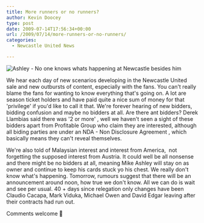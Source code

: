 ```yaml
---
title: More runners or no runners?
author: Kevin Doocey
type: post
date: 2009-07-14T17:56:34+00:00
url: /2009/07/14/more-runners-or-no-runners/
categories:
  - Newcastle United News

---
```

![Ashley - No one knows whats happening at Newcastle besides him](http://static.guim.co.uk/sys-images/Football/Clubs/Club%20Home/2009/1/29/1233191670033/Soccer---Barclays-Premier-001.jpg)

We hear each day  of new scenarios developing in the Newcastle United sale and new outbursts of content, especially with the fans. You can't really blame the fans for wanting to know everything that's going on. A lot are season ticket holders and have paid quite a nice sum of money for that 'privilege' if you'd like to call it that. We're forever hearing of new bidders, bidding confusion and maybe no bidders at all. Are there ant bidders? Derek Llambias said there was '2 or more' , well we haven't seen a sight of these bidders apart from Profitable Group who claim they are interested, although all biding parties are under an NDA - Non Disclosure Agreement , which basically means they can't reveal themselves.

We're also told of Malaysian interest and interest from America,  not forgetting the supposed interest from Austria. It could well be all nonsense and there might be no bidders at all, meaning Mike Ashley will stay on as owner and continue to keep his cards stuck yo his chest. We really don't know what's happening. Tomorrow, rumours suggest that there will be an announcement around noon, how true we don't know. All we can do is wait and see per usual. 40 + days since relegation only changes have been Claudio Cacapa, Mark Viduka, Michael Owen and David Edgar leaving after their contracts had run out.

Comments welcome 🙂
